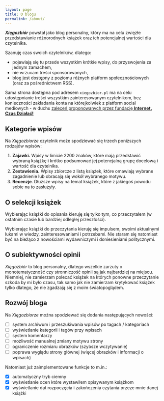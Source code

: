 ```yaml
---
layout: page
title: O blogu
permalink: /about/
---
```


***Xięgozbiór*** powstał jako blog personalny, który ma na celu zwięzłe przedstawianie różnorodnych książek oraz ich potencjalnej wartości dla czytelnika.

Szanuję czas swoich czytelników, dlatego:

- pojawiają się tu przede wszystkim krótkie wpisy, do przyswojenia za jednym zamachem,
- nie wrzucam treści sponsorowanych,
- blog jest dostępny z poziomu różnych platform społecznościowych (oraz za pośrednictwem RSS).

Sama strona dostępna pod adresem `xiegozbior.pl` ma na celu udostępnianie treści wszystkim zainteresowanym czytelnikom, bez konieczności zakładania konta na którejkolwiek z platform social mediowych - w duchu [zaleceń proponowanych przez fundację **Internet. Czas Działać!**](https://www.internet-czas-dzialac.pl/odcinek-36-publikuj-u-siebie-rozpowszechniaj-wszedzie/)

## Kategorie wpisów

Na *Xięgozbiorze* czytelnik może spodziewać się trzech poniższych rodzajów wpisów:

1. **Zajawki.** Wpisy w limicie 2200 znaków, które mają przedstawić wybraną książkę i krótko podsumować jej potencjalną grupę docelową i wartość dla czytelnika.
2. **Zestawienia.** Wpisy zbiorcze z listą książek, które omawiają wybrane zagadnienie lub obracają się wokół wybranego motywu.
3. **Recenzje**. Dłuższe wpisy na temat książek, które z jakiegoś powodu sobie na to zasłużyły.

## O selekcji książek

Wybierając książki do opisania kieruję się tylko tym, co przeczytałem (w ostatnim czasie lub bardziej odległej przeszłości).

Wybierając książki do przeczytania kieruję się impulsem, swoimi aktualnymi lukami w wiedzy, zainteresowaniami i potrzebami. Nie staram się natomiast być na bieżąco z nowościami wydawniczymi i doniesieniami politycznymi.

## O subiektywności opinii

*Xięgozbiór* to blog personalny, dlatego wszelkie zarzuty o monotematyczność czy stronniczość opinii są jak najbardziej na miejscu. Niemniej, nie zamierzam polecać książek na których ponowne przeczytanie szkoda by mi było czasu, tak samo jak nie zamierzam krytykować książek tylko dlatego, że nie zgadzają się z moim światopoglądem.

## Rozwój bloga

Na *Xięgozbiorze* można spodziewać się dodania następujących nowości:

- [ ] system archiwum i przeszukiwania wpisów po tagach / kategoriach
- [ ] wyświetlanie kategorii i tagów przy wpisach
- [ ] system komentarzy
- [ ] możliwość manualnej zmiany motywu strony
- [ ] ograniczenie rozmiaru obrazków (szybsze wczytywanie)
- [ ] poprawa wyglądu strony głównej (więcej obrazków i informacji o wpisach)

Natomiast już zaimplementowane funkcje to m.in.:

- [x] automatyczny tryb ciemny
- [x] wyświetlanie ocen które wystawiłem opisywanym książkom
- [x] wyświetlanie dat rozpoczęcia i zakończenia czytania przeze mnie danej książki
